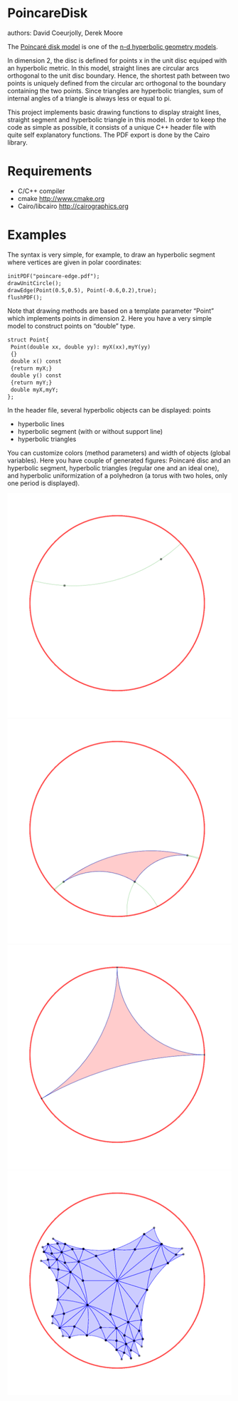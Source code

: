 PoincareDisk
============
authors: David Coeurjolly, Derek Moore


The [Poincaré disk model](http://en.wikipedia.org/wiki/Poincaré_disk_model) is one of the [n-d hyperbolic geometry models](http://en.wikipedia.org/wiki/Hyperbolic_geometry).

In dimension 2, the disc is defined for points x in the unit disc
equiped with an hyperbolic metric. In this model, straight lines are
circular arcs orthogonal to the unit disc boundary. Hence, the
shortest path between two points is uniquely defined from the circular
arc orthogonal to the boundary containing the two points. Since
triangles are hyperbolic triangles, sum of internal angles of a
triangle is always less or equal to pi.

This project implements basic drawing functions to display
straight lines, straight segment and hyperbolic triangle in this
model. In order to keep the code as simple as possible, it consists of
a unique C++ header file with quite self explanatory functions. The
PDF export is done by the Cairo library.

Requirements
============

* C/C++ compiler
* cmake http://www.cmake.org
* Cairo/libcairo http://cairographics.org


Examples
========

The syntax is very simple, for example, to draw an hyperbolic segment where vertices are given in polar coordinates:

    initPDF("poincare-edge.pdf");
    drawUnitCircle();
    drawEdge(Point(0.5,0.5), Point(-0.6,0.2),true);
    flushPDF();


Note that drawing methods are based on a template parameter “Point”
which implements points in dimension 2. Here you have a very simple
model to construct points on “double” type.

    struct Point{
     Point(double xx, double yy): myX(xx),myY(yy)
     {}
     double x() const
     {return myX;}
     double y() const
     {return myY;}
     double myX,myY;
    };

In the header file, several hyperbolic objects can be displayed:
points
* hyperbolic lines
* hyperbolic segment (with or without support line)
* hyperbolic triangles


You can customize colors (method parameters) and width of objects (global variables). Here you have couple of generated figures: Poincaré disc and an hyperbolic segment, hyperbolic triangles (regular one and an ideal one), and hyperbolic uniformization of a polyhedron (a torus with two holes, only one period is displayed).

![](poincare-edgeline.png)
![](poincare-triangle.png)
![](poincare-triangle4.png)
![](2torus.png)
